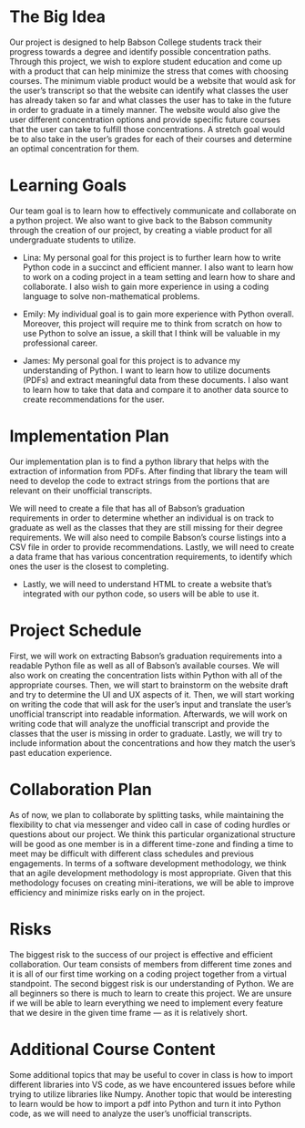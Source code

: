 # The Big Idea
Our project is designed to help Babson College students track their progress towards a degree and identify possible concentration paths. Through this project, we wish to explore student education and come up with a product that can help minimize the stress that comes with choosing courses. The minimum viable product would be a website that would ask for the user’s transcript so that the website can identify what classes the user has already taken so far and what classes the user has to take in the future in order to graduate in a timely manner. The website would also give the user different concentration options and provide specific future courses that the user can take to fulfill those concentrations. A stretch goal would be to also take in the user’s grades for each of their courses and determine an optimal concentration for them.

# Learning Goals 
Our team goal is to learn how to effectively communicate and collaborate on a python project. We also want to give back to the Babson community through the creation of our project, by creating a viable product for all undergraduate students to utilize. 

* Lina: My personal goal for this project is to further learn how to write Python code in a succinct and efficient manner. I also want to learn how to work on a coding project in a team setting and learn how to share and collaborate. I also wish to gain more experience in using a coding language to solve non-mathematical problems. 

* Emily: My individual goal is to gain more experience with Python overall. Moreover, this project will require me to think from scratch on how to use Python to solve an issue, a skill that I think will be valuable in my professional career.

* James: My personal goal for this project is to advance my understanding of Python. I want to learn how to utilize documents (PDFs) and extract meaningful data from these documents. I also want to learn how to take that data and compare it to another data source to create recommendations for the user. 

# Implementation Plan
 Our implementation plan is to find a python library that helps with the extraction of information from PDFs. After finding that library the team will need to develop the code to extract strings from the portions that are relevant on their unofficial transcripts. 


We will need to create a file that has all of Babson’s graduation requirements in order to determine whether an individual is on track to graduate as well as the classes that they are still missing for their degree requirements. We will also need to compile Babson’s course listings into a CSV file in order to provide recommendations. Lastly, we will need to create a data frame that has various concentration requirements, to identify which ones the user is the closest to completing. 
* Lastly, we will need to understand HTML to create a website that’s integrated with our python code, so users will be able to use it.


# Project Schedule
First, we will work on extracting Babson’s graduation requirements into a readable Python file as well as all of Babson’s available courses. We will also work on creating the concentration lists within Python with all of the appropriate courses. 
Then, we will start to brainstorm on the website draft and try to determine the UI and UX aspects of it. Then, we will start working on writing the code that will ask for the user’s input and translate the user’s unofficial transcript into readable information. Afterwards, we will work on writing code that will analyze the unofficial transcript and provide the classes that the user is missing in order to graduate. Lastly, we will try to include information about the concentrations and how they match the user’s past education experience. 

# Collaboration Plan
As of now, we plan to collaborate by splitting tasks, while maintaining the flexibility to chat via messenger and video call in case of coding hurdles or questions about our project. We think this particular organizational structure will be good as one member is in a different time-zone and finding a time to meet may be difficult with different class schedules and previous engagements.
In terms of a software development methodology, we think that an agile development methodology is most appropriate. Given that this methodology focuses on creating mini-iterations, we will be able to improve efficiency and minimize risks early on in the project. 

# Risks
The biggest risk to the success of our project is effective and efficient collaboration. Our team consists of members from different time zones and it is all of our first time working on a coding project together from a virtual standpoint. 
The second biggest risk is our understanding of Python. We are all beginners so there is much to learn to create this project. We are unsure if we will be able to learn everything we need to implement every feature that we desire in the given time frame — as it is relatively short.

# Additional Course Content
Some additional topics that may be useful to cover in class is how to import different libraries into VS code, as we have encountered issues before while trying to utilize libraries like Numpy.
Another topic that would be interesting to learn would be how to import a pdf into Python and turn it into Python code, as we will need to analyze the user’s unofficial transcripts. 
